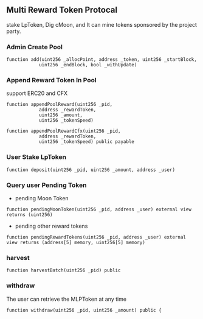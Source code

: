 ## Multi Reward Token Protocal

stake LpToken, Dig cMoon, and It can mine tokens sponsored by the project party.


### Admin Create Pool

```
function add(uint256 _allocPoint, address _token, uint256 _startBlock,
            uint256 _endBlock, bool _withUpdate)
```

### Append Reward Token In Pool

support ERC20 and CFX

```
function appendPoolReward(uint256 _pid,
            address _rewardToken,
            uint256 _amount,
            uint256 _tokenSpeed)

function appendPoolRewardCfx(uint256 _pid,
            address _rewardToken,
            uint256 _tokenSpeed) public payable
```

### User Stake LpToken

```
function deposit(uint256 _pid, uint256 _amount, address _user)
```

### Query user Pending Token

- pending Moon Token

```
function pendingMoonToken(uint256 _pid, address _user) external view returns (uint256)
```

- pending other reward tokens

```
function pendingRewardTokens(uint256 _pid, address _user) external view returns (address[5] memory, uint256[5] memory)
```

### harvest

```
function harvestBatch(uint256 _pid) public
```

### withdraw

The user can retrieve the MLPToken at any time

```
function withdraw(uint256 _pid, uint256 _amount) public {
```
